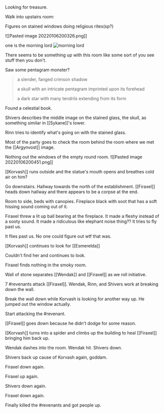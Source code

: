 Looking for treasure.

Walk into upstairs room:

Figures on stained windows doing religious rites(sp?)

![[Pasted image 20220106200326.png]]

one is the morning lord
![morning lord](https://i.imgur.com/bDioa6h.jpg)

There seems to be something up with this room like some sort of you see stuff then you don't.

Saw some pentagram monster?

>a slender, fanged crimson shadow
>
>a skull with an intricate pentagram imprinted upon its forehead
>
>a dark star with many tendrils extending from its form

Found a celestial book.

Shivers describes the middle image on the stained glass, the skull, as something similar in [[Sykane]]'s tower. 

Rinn tries to identify what's going on with the stained glass.

Most of the party goes to check the room behind the room where we met the [[Argynvost]] image.

Nothing out the windows of the empty round room.
![[Pasted image 20220106200451.png]]

[[Korvash]] runs outside and the statue's mouth opens and breathes cold air on him?

Go downstairs. Hallway towards the north of the establishment. [[Firaxel]] heads down hallway and there appears to be a corpse at the end.

Room to side, beds with canopies. Fireplace black with soot that has a soft hissing sound coming out of it.

Firaxel threw a lit up ball bearing at the fireplace. It made a fleshy instead of a sooty sound. It made a ridiculous like elephant noise thing?? It tries to fly past us.

It flies past us. No one could figure out wtf that was.

[[Korvash]] continues to look for [[Esmerelda]]

Couldn't find her and continues to look.

Firaxel finds nothing in the smoky room.

Wall of stone separates [[Wendak]] and [[Firaxel]] as we roll initiative.

7 #revenants attack [[Firaxel]]. Wendak, Rinn, and Shivers work at breaking down the wall.

Break the wall down while Korvash is looking for another way up. He jumped out the window actually.

Start attacking the #revenant.

[[Firaxel]] goes down because he didn't dodge for some reason.

[[Korvash]] turns into a spider and climbs up the building to heal [[Firaxel]] bringing him back up.

Wendak dashes into the room. Wendak hit. Shivers down.

Shivers back up cause of Korvash again, goddam.

Firaxel down again.

Firaxel up again.

Shivers down again.

Firaxel down again.

Finally killed the #revenants and got people up.

